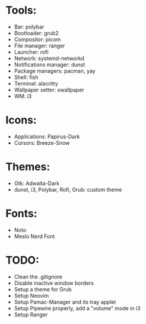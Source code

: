 # Tools:
* Bar: polybar
* Bootloader: grub2
* Compositor: picom
* File manager: ranger
* Launcher: rofi
* Network: systemd-networkd
* Notifications manager: dunst
* Package managers: pacman, yay
* Shell: fish
* Terminal: alacritty
* Wallpaper setter: xwallpaper
* WM: i3

# Icons:
* Applications: Papirus-Dark
* Cursors: Breeze-Snow

# Themes:
* Gtk: Adwaita-Dark
* dunst, i3, Polybar, Rofi, Grub: custom theme

# Fonts:
* Noto
* Meslo Nerd Font

# TODO:
* Clean the .gitignore
* Disable inactive window borders
* Setup a theme for Grub
* Setup Neovim
* Setup Pamac-Manager and its tray applet
* Setup Pipewire properly, add a "volume" mode in i3
* Setup Ranger